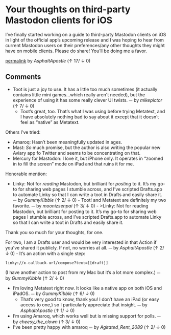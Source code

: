 # Your thoughts on third-party Mastodon clients for iOS

I’ve finally started working on a guide to third-party Mastodon clients on iOS in light of the official app’s upcoming release and I was hoping to hear from current Mastodon users on their preferences/any other thoughts they might have on mobile clients. Please do share! You’ll be doing me a favor.

[permalink](http://reddit.com/r/Mastodon/comments/mxymr1/your_thoughts_on_thirdparty_mastodon_clients_for/)
by *AsphaltApostle* (↑ 17/ ↓ 0)

## Comments

- Toot is just a joy to use. It has a little too much sometimes (it actually contains little mini games...which really aren't needed), but the experience of using it has some really clever UI twists. ⏤ by *mikepictor* (↑ 7/ ↓ 0)
	- Toot’s great, too. That’s what I was using before trying Metatext, and I have absolutely nothing bad to say about it except that it doesn’t feel as “native” as Metatext.

Others I’ve tried:

-	Amaroq: Hasn’t been meaningfully updated in ages.
-	Mast: _So_ much promise, but the author is also writing the popular new Aviary app fo Twitter and seems to be concentrating on that.
-	Mercury for Mastodon: I love it, but iPhone only. It operates in “zoomed in to fill the screen” mode on iPad and that ruins it for me.

Honorable mention:

-	Linky: Not for _reading_ Mastodon, but brilliant for _posting_ to it. It’s my go-to for sharing web pages I stumble across, and I’ve scripted Drafts.app to automate Linky so that I can write a toot in Drafts and easily share it. ⏤ by *GummyKibble* (↑ 2/ ↓ 0)
		- Toot! and Metatext are definitely my two favorite. ⏤ by *moonizsenpai* (↑ 3/ ↓ 0)
		- &gt;Linky: Not for reading Mastodon, but brilliant for posting to it. It’s my go-to for sharing web pages I stumble across, and I’ve scripted Drafts.app to automate Linky so that I can write a toot in Drafts and easily share it.

Thank you so much for your thoughts, for one.

For two, I am a Drafts user and would be very interested in that Action if you've shared it publicly. If not, no worries at all. ⏤ by *AsphaltApostle* (↑ 2/ ↓ 0)
			- It’s an action with a single step:

    linky://x-callback-url/compose?text=[[draft]]

(I have another action to post from my Mac but it’s a lot more complex.) ⏤ by *GummyKibble* (↑ 2/ ↓ 0)
- I’m loving Metatext right now. It looks like a native app on both iOS and iPadOS. ⏤ by *GummyKibble* (↑ 6/ ↓ 0)
	- That’s very good to know, thank you! I don’t have an iPad (or easy access to one,) so I particularly appreciate that insight. ⏤ by *AsphaltApostle* (↑ 1/ ↓ 0)
- I’m using Amaroq, which works well but is missing support for polls. ⏤ by *cheesy_the_clown* (↑ 3/ ↓ 0)
- I've been pretty happy with amaroq ⏤ by *Agitated_Rent_2089* (↑ 2/ ↓ 0)
